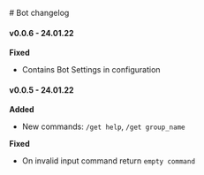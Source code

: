 ﻿﻿# Bot changelog

#### v0.0.6 - 24.01.22

**Fixed**

* Contains Bot Settings in configuration

#### v0.0.5 - 24.01.22

**Added**
* New commands: `/get help`, `/get group_name`

**Fixed**

* On invalid input command return `empty command`

